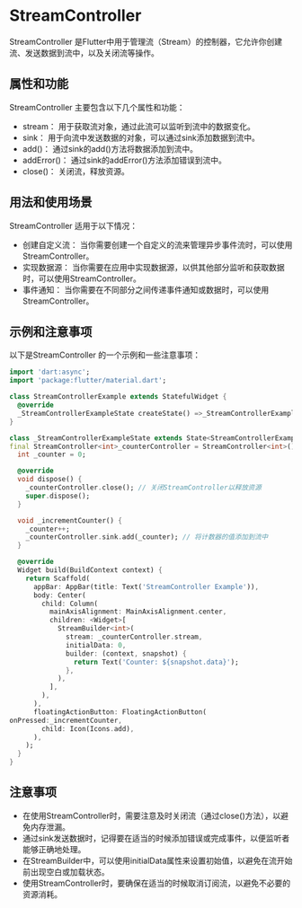 # StreamController

StreamController 是Flutter中用于管理流（Stream）的控制器，它允许你创建流、发送数据到流中，以及关闭流等操作。

## 属性和功能

StreamController 主要包含以下几个属性和功能：

- stream： 用于获取流对象，通过此流可以监听到流中的数据变化。
- sink： 用于向流中发送数据的对象，可以通过sink添加数据到流中。
- add()： 通过sink的add()方法将数据添加到流中。
- addError()： 通过sink的addError()方法添加错误到流中。
- close()： 关闭流，释放资源。

## 用法和使用场景

StreamController 适用于以下情况：

- 创建自定义流： 当你需要创建一个自定义的流来管理异步事件流时，可以使用StreamController。
- 实现数据源： 当你需要在应用中实现数据源，以供其他部分监听和获取数据时，可以使用StreamController。
- 事件通知： 当你需要在不同部分之间传递事件通知或数据时，可以使用StreamController。

## 示例和注意事项

以下是StreamController 的一个示例和一些注意事项：

```dart
import 'dart:async';
import 'package:flutter/material.dart';

class StreamControllerExample extends StatefulWidget {
  @override
  _StreamControllerExampleState createState() =>_StreamControllerExampleState();
}

class _StreamControllerExampleState extends State<StreamControllerExample> {
final StreamController<int>_counterController = StreamController<int>();
  int _counter = 0;

  @override
  void dispose() {
    _counterController.close(); // 关闭StreamController以释放资源
    super.dispose();
  }

  void _incrementCounter() {
    _counter++;
    _counterController.sink.add(_counter); // 将计数器的值添加到流中
  }

  @override
  Widget build(BuildContext context) {
    return Scaffold(
      appBar: AppBar(title: Text('StreamController Example')),
      body: Center(
        child: Column(
          mainAxisAlignment: MainAxisAlignment.center,
          children: <Widget>[
            StreamBuilder<int>(
              stream: _counterController.stream,
              initialData: 0,
              builder: (context, snapshot) {
                return Text('Counter: ${snapshot.data}');
              },
            ),
          ],
        ),
      ),
      floatingActionButton: FloatingActionButton(
onPressed:_incrementCounter,
        child: Icon(Icons.add),
      ),
    );
  }
}
```

## 注意事项

- 在使用StreamController时，需要注意及时关闭流（通过close()方法），以避免内存泄漏。
- 通过sink发送数据时，记得要在适当的时候添加错误或完成事件，以便监听者能够正确地处理。
- 在StreamBuilder中，可以使用initialData属性来设置初始值，以避免在流开始前出现空白或加载状态。
- 使用StreamController时，要确保在适当的时候取消订阅流，以避免不必要的资源消耗。
